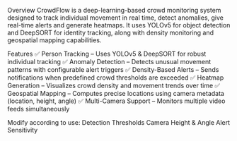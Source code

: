 Overview
CrowdFlow is a deep-learning-based crowd monitoring system designed to track individual movement in real time, detect anomalies, give real-time alerts and generate heatmaps. It uses YOLOv5 for object detection and DeepSORT for identity tracking, along with density monitoring and geospatial mapping capabilities.

Features
✅ Person Tracking – Uses YOLOv5 & DeepSORT for robust individual tracking
✅ Anomaly Detection – Detects unusual movement patterns with configurable alert triggers
✅ Density-Based Alerts – Sends notifications when predefined crowd thresholds are exceeded
✅ Heatmap Generation – Visualizes crowd density and movement trends over time
✅ Geospatial Mapping – Computes precise locations using camera metadata (location, height, angle)
✅ Multi-Camera Support – Monitors multiple video feeds simultaneously


Modify according to use:
Detection Thresholds
Camera Height & Angle
Alert Sensitivity
